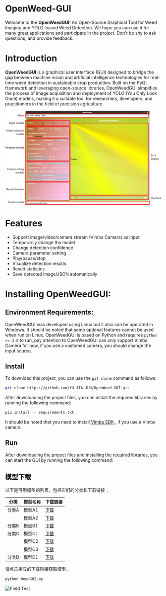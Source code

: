 # OpenWeed-GUI
Welcome to the **OpenWeedGUI**! An Open-Source Graphical Tool for Weed Imaging and YOLO-based Weed Detection. We hope you can use it for many great applications and participate in the project. Don't be shy to ask questions, and provide feedback.
# Introduction
**OpenWeedGUI** is a graphical user interface (GUI) designed to bridge the gap between machine vision and artificial intelligence technologies for real-time weed detection in sustainable crop production. Built on the PyQt framework and leveraging open-source libraries, OpenWeedGUI simplifies the process of image acquisition and deployment of YOLO (You Only Look Once) models, making it a suitable tool for researchers, developers, and practitioners in the field of precision agriculture.

![GUI Layout](./Pictures/GUILayout.jpg "GUI Layout")

# Features
- Support image/video/camera stream (Vimba Camera) as input
- Temporarily change the model
- Change detection confidence
- Camera parameter setting
- Play/pause/stop
- Visualize detection results
- Result statistics
- Save detected image/JSON automatically

# Installing OpenWeedGUI:

## Environment Requirements:
OpenWeedGUI was developed using Linux but it also can be operated in Windows. It should be noted that some optional features cannot be used when run on Linux. OpenWeedGUI is based on Python and requires `python >= 3.8` to run, pay attention to OpenWeedGUI can only support Vimba Camera for now, if you use a customed camera, you should change the input source. 

## Install
To download this project, you can use the `git clone` command as follows:

```bash
git clone https://github.com/XU-JIA-JUN/OpenWeed-GUI.git
```
After downloading the project files, you can install the required libraries by running the following command:

```bash
pip install -r requirements.txt
```
It should be noted that you need to install [Vimba SDK](https://github.com/alliedvision/VimbaPython) , if you use a Vimba camera.

## Run

After downloading the project files and installing the required libraries, you can start the GUI by running the following command:

## 模型下载

以下是可用模型的列表，包括它们的分类和下载链接：

| 分类   | 模型名称       | 下载链接            |
|--------|----------------|---------------------|
| 分类A  | 模型A1         | [下载](链接A1)      |
|        | 模型A2         | [下载](链接A2)      |
| 分类B  | 模型B1         | [下载](链接B1)      |
| 分类C  | 模型C1         | [下载](链接C1)      |
|        | 模型C2         | [下载](链接C2)      |
|        | 模型C3         | [下载](链接C3)      |
| 分类D  | 模型D1         | [下载](链接D1)      |

请点击相应的下载链接获取模型。


```bash
python WeedGUI.py
```
![Field Test](./Pictures/Test_video.gif "Field Test")
